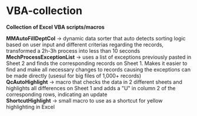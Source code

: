 # VBA-collection
**Collection of Excel VBA scripts/macros**

**MMAutoFillDeptCol** -> dynamic data sorter that auto detects sorting logic based on user input and different criterias regarding the records, transformed a 2h-3h process into less than 10 seconds\
**MechProcessExceptionList** -> uses a list of exceptions previously pasted in Sheet 2 and finds the corresponding records on Sheet 1. Makes it easier to find and make all necessary changes to records causing the exceptions can be made directly (usesul for big files of 1,000+ records)\
**QcAutoHighlight** -> macro that checks the data in 2 different sheets and highlights all differences on Sheet 1 and adds a "U" in column 2 of the corresponding rows, indicating an update\
**ShortcutHighlight** -> small macro to use as a shortcut for yellow highlighting in Excel
